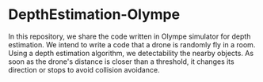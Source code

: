# DepthEstimation-Olympe
In this repository, we share the code written in Olympe simulator for depth estimation. We intend to write a code that a drone is randomly fly in a room. Using a depth estimation algorithm, we detectability the nearby objects. As soon as the drone's distance is closer than a threshold, it changes its direction or stops to avoid collision avoidance.

